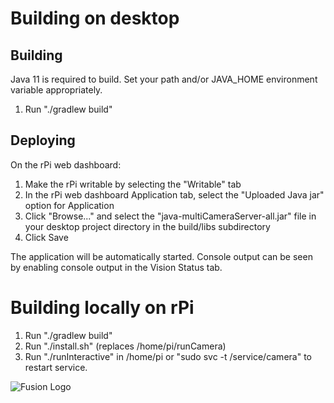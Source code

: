 # Building on desktop

## Building

Java 11 is required to build.  Set your path and/or JAVA_HOME environment
variable appropriately.

1. Run "./gradlew build"

## Deploying

On the rPi web dashboard:

1. Make the rPi writable by selecting the "Writable" tab
2. In the rPi web dashboard Application tab, select the "Uploaded Java jar"
   option for Application
3. Click "Browse..." and select the "java-multiCameraServer-all.jar" file in
   your desktop project directory in the build/libs subdirectory
4. Click Save

The application will be automatically started.  Console output can be seen by
enabling console output in the Vision Status tab.

# Building locally on rPi

1. Run "./gradlew build"
2. Run "./install.sh" (replaces /home/pi/runCamera)
3. Run "./runInteractive" in /home/pi or "sudo svc -t /service/camera" to
   restart service.

![Fusion Logo](http://www.fusion364.com/img/fusionlogo.png)